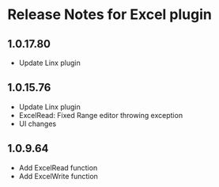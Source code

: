 # Release Notes for Excel plugin

<a id="1.0.17.80"></a>
## 1.0.17.80
- Update Linx plugin

<a id="1.0.15.76"></a>
## 1.0.15.76
- Update Linx plugin
- ExcelRead: Fixed Range editor throwing exception
- UI changes

<a id="1.0.9.64"></a>
## 1.0.9.64
- Add ExcelRead function
- Add ExcelWrite function
